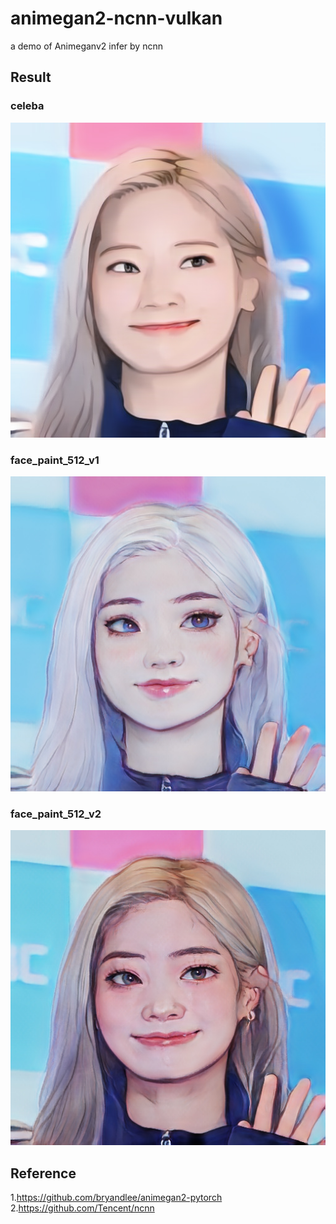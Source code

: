 # animegan2-ncnn-vulkan
a demo of Animeganv2 infer by ncnn

## Result  
### celeba  
![](celeba.jpg)  
### face_paint_512_v1  
![](face_paint_512_v1.jpg)  
### face_paint_512_v2  
![](face_paint_512_v2.jpg)  


## Reference  
1.https://github.com/bryandlee/animegan2-pytorch  
2.https://github.com/Tencent/ncnn
